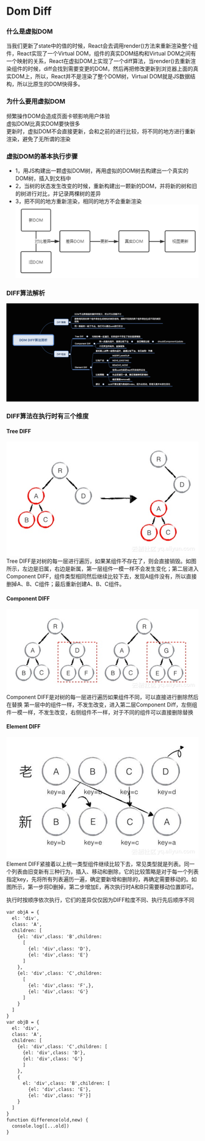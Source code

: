 #  Dom Diff
### 什么是虚拟DOM
当我们更新了state中的值的时候，React会去调用render()方法来重新渲染整个组件，React实现了一个Virtual DOM，组件的真实DOM结构和Virtual DOM之间有一个映射的关系，React在虚拟DOM上实现了一个diff算法，当render()去重新渲染组件的时候，diff会找到需要变更的DOM，然后再把修改更新到浏览器上面的真实DOM上，所以，React并不是渲染了整个DOM树，Virtual DOM就是JS数据结构，所以比原生的DOM快得多。

### 为什么要用虚拟DOM
频繁操作DOM会造成页面卡顿影响用户体验  
虚拟DOM比真实DOM要快很多  
更新时，虚拟DOM不会直接更新，会和之前的进行比较，将不同的地方进行重新渲染，避免了无所谓的渲染

### 虚拟DOM的基本执行步骤
- 1，用JS构建出一颗虚拟DOM树，再用虚拟的DOM树去构建出一个真实的DOM树，插入到文档中
- 2，当树的状态发生改变的时候，重新构建出一颗新的DOM，并将新的树和旧的树进行对比，并记录两棵树的差异
- 3，把不同的地方重新渲染，相同的地方不会重新渲染
![Alt text](../../images/1211.png)

### DIFF算法解析
![Alt text](../../images/1212.png)
### DIFF算法在执行时有三个维度
#### Tree DIFF
![Alt text](../../images/1213.png)
Tree DIFF是对树的每一层进行遍历，如果某组件不存在了，则会直接销毁。如图所示，左边是旧属，右边是新属，第一层组件一模一样不会发生变化；第二层进入Component DIFF，组件类型相同然后继续比较下去，发现A组件没有，所以直接删掉A、B、C组件；最后重新创建A、B、C组件。 

#### Component DIFF  
![Alt text](../../images/1214.png)
Component DIFF是对树的每一层进行遍历如果组件不同，可以直接进行删除然后在替换
第一层中的组件一样，不发生改变，进入第二层Component Diff，左侧组件一模一样，不发生改变，右侧组件不一样，对于不同的组件可以直接删除替换
#### Element DIFF
![Alt text](../../images/1215.png)
Element DIFF紧接着以上统一类型组件继续比较下去，常见类型就是列表。同一个列表由旧变新有三种行为，插入、移动和删除，它的比较策略是对于每一个列表指定key，先将所有列表遍历一遍，确定要新增和删除的，再确定需要移动的。如图所示，第一步将D删掉，第二步增加E，再次执行时A和B只需要移动位置即可。


执行时按顺序依次执行，它们的差异仅仅因为DIFF粒度不同、执行先后顺序不同
```
var objA = {
  el: 'div',
  class: 'A',
  children: [
    {el: 'div',class: 'B',children: 
      [
        {el: 'div',class: 'D'},
        {el: 'div',class: 'E'}
      ]
    },
    {el: 'div',class: 'C',children: 
      [ 
        {el: 'div',class: 'F',},
        {el: 'div',class: 'G'}
      ]
    }
  ]
}
var objB = {
  el: 'div',
  class: 'A',
  children: [
    {el: 'div',class: 'C',children: [
      {el: 'div',class: 'D'},
      {el: 'div',class: 'G'}
      ]
    },
    {
      el: 'div',class: 'B',children: [
        {el: 'div',class: 'E'},
        {el: 'div',class: 'F'}]
    }
  ]
}
function difference(old,new) {
  console.log([...old])
}
```